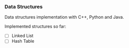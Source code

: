### Data Structures

Data structures implementation with C++, Python and Java.

Implemented structures so far:

-   [ ] Linked List
-   [ ] Hash Table
